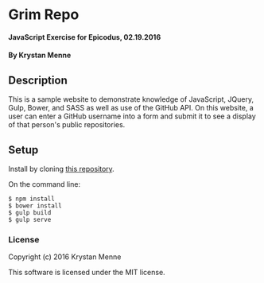 # Grim Repo

#### JavaScript Exercise for Epicodus, 02.19.2016

#### By Krystan Menne

## Description

This is a sample website to demonstrate knowledge of JavaScript, JQuery, Gulp, Bower, and SASS as well as use of the GitHub API. On this website, a user can enter a GitHub username into a form and submit it to see a display of that person's public repositories.

## Setup

Install by cloning [this repository](https://github.com/gitKrystan/js-github-api.git).

On the command line:
```
$ npm install
$ bower install
$ gulp build
$ gulp serve
```

### License

Copyright (c) 2016 Krystan Menne

This software is licensed under the MIT license.
